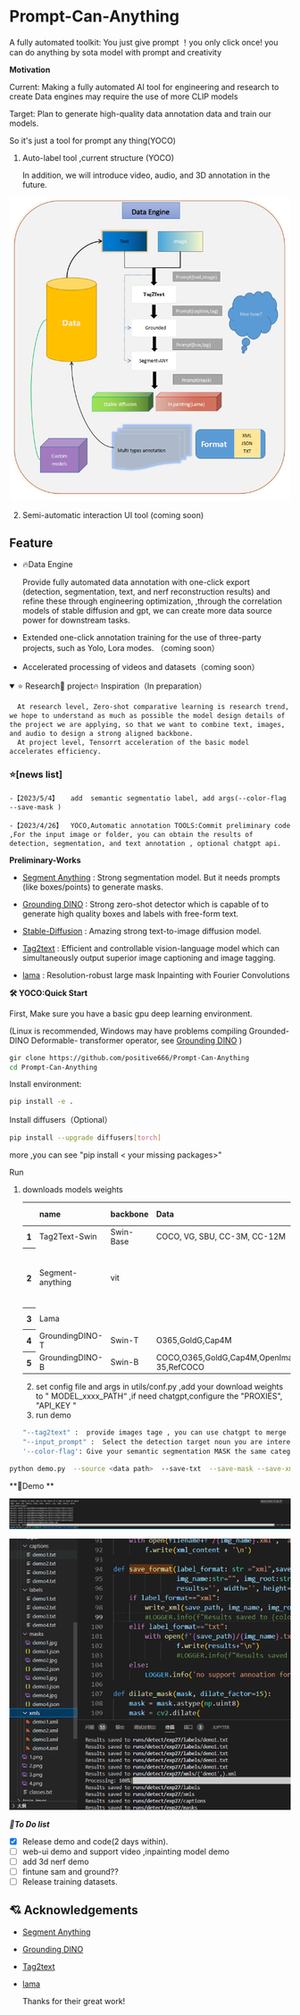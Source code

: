 # Prompt-Can-Anything
A fully automated  toolkit: You just give prompt ！you only click once! you can do anything by sota model with prompt and creativity

**Motivation**

Current: Making a fully automated AI tool for engineering and research to create Data engines may require the use of more CLIP models

Target:  Plan to generate high-quality data annotation data and train our  models.

So it's just a tool for prompt any thing(YOCO)

 1. Auto-label tool  ,current structure (YOCO)

    In addition, we will introduce video, audio, and 3D annotation in the future.

![structure](asset/data_engine.png)




 2.  Semi-automatic interaction  UI tool (coming soon)

## Feature

- 🔥Data Engine
	
	Provide fully automated data annotation with one-click export (detection, segmentation, text, and nerf  reconstruction results) and refine these through engineering optimization, ,through the correlation models of stable diffusion and gpt, we can create more data source power for downstream tasks. 
	
	</details >
	
- Extended one-click annotation training for the use of three-party projects, such as Yolo, Lora modes. （coming soon）

- Accelerated  processing of videos and datasets（coming soon）
	

<details open >
<summary>⭐ Research🚀 project🔥 Inspiration（In preparation）</summary>

	  At research level, Zero-shot comparative learning is research trend, we hope to understand as much as possible the model design details of the project we are applying, so that we want to combine text, images, and audio to design a strong aligned backbone.
	  At project level, Tensorrt acceleration of the basic model accelerates efficiency.

</details >



### <div align="left">⭐[news list] </div>
	-【2023/5/4】   add  semantic segmentatio label, add args(--color-flag --save-mask )
	
	-【2023/4/26】  YOCO,Automatic annotation TOOLS:Commit preliminary code ,For the input image or folder, you can obtain the results of detection, segmentation, and text annotation , optional chatgpt api.



**Preliminary-Works**



- [Segment Anything](https://github.com/facebookresearch/segment-anything) : Strong segmentation model. But it needs prompts (like boxes/points) to generate masks. 

- [Grounding DINO](https://github.com/IDEA-Research/GroundingDINO) :  Strong zero-shot detector which is capable of to generate high quality boxes and labels with free-form text. 

- [Stable-Diffusion](https://github.com/CompVis/stable-diffusion) :  Amazing strong text-to-image diffusion model.

- [Tag2text](https://github.com/xinyu1205/Tag2Text) : Efficient and controllable vision-language model which can simultaneously output superior image captioning and image tagging.
  
- [lama](https://github.com/advimman/lama) :  Resolution-robust large mask Inpainting with Fourier Convolutions

  

**:hammer_and_wrench: YOCO:Quick Start**

First, Make sure you have a basic gpu deep learning environment.

 (Linux is recommended, Windows may have problems compiling Grounded-DINO Deformable- transformer operator, see [Grounding DINO](https://github.com/IDEA-Research/GroundingDINO) )

```bash
gir clone https://github.com/positive666/Prompt-Can-Anything
cd Prompt-Can-Anything
```

Install environment:

```bash
pip install -e .
```


Install diffusers（Optional）

```bash
pip install --upgrade diffusers[torch]
```

more ,you can see "pip install < your missing packages>"

Run	

1. downloads models weights

   <!-- insert a table -->

	<table>
	  <thead>
	    <tr style="text-align: left;">
	      <th></th>
	      <th>name</th>
	       <th>backbone</th>
	      <th>Data</th>
	      <th>Checkpoint</th>
	        <th>model-config</th>
	    </tr>
	  </thead>
	  <tbody>
	    <tr>
	      <th>1</th>
	      <td>Tag2Text-Swin</td>
	      <td>Swin-Base</td>
	      <td>COCO, VG, SBU, CC-3M, CC-12M</td>
	      <td><a href="https://huggingface.co/spaces/xinyu1205/Tag2Text/blob/main/tag2text_swin_14m.pth">Download  link</a></td>
	    <tr>
	      <th>2</th>
	      <td>Segment-anything</td>
	       <td>vit</td>
	        <td> </td>
	        <td><a href="https://dl.fbaipublicfiles.com/segment_anything/sam_vit_h_4b8939.pth">Download  link</a>| <a 
	<td><a href="https://dl.fbaipublicfiles.com/segment_anything/sam_vit_l_0b3195.pth">Download  link</a>| <a 
	    <td><a href="https://dl.fbaipublicfiles.com/segment_anything/sam_vit_b_01ec64.pth">Download  link</a></td>
	    <tr>
	      <th>3</th>
	      <td>Lama</td>
	        <td> </td>
	         <td> </td>
	      <td><a href="https://disk.yandex.ru/d/ouP6l8VJ0HpMZg">Download  link</a></td>
	    <tr>
	      <th>4</th>
	      <td>GroundingDINO-T</td>
	      <td>Swin-T</td>
	      <td>O365,GoldG,Cap4M</td>
	      <td><a href="https://github.com/IDEA-Research/GroundingDINO/releases/download/v0.1.0-alpha/groundingdino_swint_ogc.pth">Github link</a> | <a href="https://huggingface.co/ShilongLiu/GroundingDINO/resolve/main/groundingdino_swint_ogc.pth">HF link</a></td>
	      <td><a href="https://github.com/IDEA-Research/GroundingDINO/blob/main/groundingdino/config/GroundingDINO_SwinT_OGC.py">link</a></td>
	    </tr>
	    <tr>
	      <th>5</th>
	      <td>GroundingDINO-B</td>
	      <td>Swin-B</td>
	      <td>COCO,O365,GoldG,Cap4M,OpenImage,ODinW-35,RefCOCO</td>
	      <td><a href="https://github.com/IDEA-Research/GroundingDINO/releases/download/v0.1.0-alpha2/groundingdino_swinb_cogcoor.pth">Github link</a>  | <a href="https://huggingface.co/ShilongLiu/GroundingDINO/resolve/main/groundingdino_swinb_cogcoor.pth">HF link</a> 
	      <td><a href="https://github.com/IDEA-Research/GroundingDINO/blob/main/groundingdino/config/GroundingDINO_SwinB.cfg.py">link</a></td>
	    </tr>
	  </tbody>
	</table>
	
	
	
	
	
	2. set config file and args in utils/conf.py ,add your download weights to " MODEL_xxxx_PATH“  ,if need chatgpt,configure the "PROXIES", "API_KEY " 
	2. run demo
	
	```bash
	"--tag2text" :  provide images tage , you can use chatgpt to merge or filter words
	"--input_prompt" :  Select the detection target noun you are interested in, and you can turn off Tag2text
	'--color-flag': Give your semantic segmentation MASK the same category the same color
	```
	

```bash
python demo.py  --source <data path>  --save-txt  --save-mask --save-xml  --save_caption 
```

**🏃Demo **



![image-20230427093103453](asset/image-20230427093103453.png)



![image-20230427142525745](asset/image-20230427142525745.png)

***🔨To Do list***

- [x] Release demo and code(2 days within).
- [ ] web-ui demo and support video ,inpainting model demo
- [ ] add 3d nerf demo 
- [ ] fintune sam and ground?? 
- [ ] Release training datasets.

## 

## :cupid: Acknowledgements

- [Segment Anything](https://github.com/facebookresearch/segment-anything)
- [Grounding DINO](https://github.com/IDEA-Research/GroundingDINO)
- [Tag2text](https://github.com/xinyu1205/Tag2Text) 
- [lama](https://github.com/advimman/lama) 

   Thanks for their great work!

